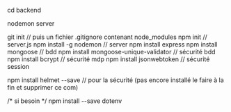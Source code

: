 cd backend

nodemon server



git init                                     // puis un fichier .gitignore contenant node_modules
npm init                                     // server.js
npm install -g nodemon                       // server
npm install express
npm install mongoose                         // bdd
npm install mongoose-unique-validator        // sécurité bdd
npm install bcrypt                           // sécurité mdp
npm install jsonwebtoken                     // sécurité session

npm install helmet --save                    // pour la sécurité (pas encore installé le faire à la fin et supprimer ce com)


/* si besoin */
npm install --save dotenv